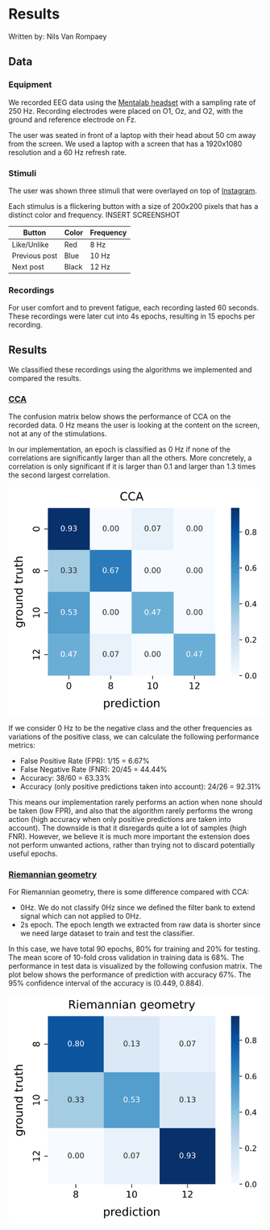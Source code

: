 # Results

Written by: Nils Van Rompaey

## Data

### Equipment
We recorded EEG data using the [Mentalab headset](headset.md) with a sampling rate of 250 Hz. Recording electrodes were placed on O1, Oz, and O2, with the ground and reference electrode on Fz.

The user was seated in front of a laptop with their head about 50 cm away from the screen. We used a laptop with a screen that has a 1920x1080 resolution and a 60 Hz refresh rate. 

### Stimuli 
The user was shown three stimuli that were overlayed on top of [Instagram](https://www.instagram.com).

Each stimulus is a flickering button with a size of 200x200 pixels that has a distinct color and frequency. INSERT SCREENSHOT

| Button | Color | Frequency |
| - | - | - |
| Like/Unlike | Red | 8 Hz |
| Previous post | Blue | 10 Hz | 
| Next post | Black | 12 Hz |

### Recordings
For user comfort and to prevent fatigue, each recording lasted 60 seconds. These recordings were later cut into 4s epochs, resulting in 15 epochs per recording.

## Results

We classified these recordings using the algorithms we implemented and compared the results.

### [CCA](data_processing/CCA.md)

The confusion matrix below shows the performance of CCA on the recorded data. 0 Hz means the user is looking at the content on the screen, not at any of the stimulations. 

In our implementation, an epoch is classified as 0 Hz if none of the correlations are significantly larger than all the others.
More concretely, a correlation is only significant if it is larger than 0.1 and larger than 1.3 times the second largest correlation.

![alt_text](./images/CCA_4s.svg "Confusion matrix of CCA")

If we consider 0 Hz to be the negative class and the other frequencies as variations of the positive class, we can calculate the following performance metrics:

- False Positive Rate (FPR): 1/15 = 6.67%
- False Negative Rate (FNR): 20/45 = 44.44%
- Accuracy: 38/60 = 63.33%
- Accuracy (only positive predictions taken into account): 24/26 = 92.31%

This means our implementation rarely performs an action when none should be taken (low FPR), and also that the algorithm rarely performs the wrong action (high accuracy when only positive predictions are taken into account). The downside is that it disregards quite a lot of samples (high FNR). However, we believe it is much more important the extension does not perform unwanted actions, rather than trying not to discard potentially useful epochs.

### [Riemannian geometry](data_processing/riemannian.md)

For Riemannian geometry, there is some difference compared with CCA: 
- 0Hz. We do not classify 0Hz since we defined the filter bank to extend signal which can not applied to 0Hz.
- 2s epoch. The epoch length we extracted from raw data is shorter since we need large dataset to train and test the classifier.

In this case, we have total 90 epochs, 80% for training and 20% for testing. The mean score of 10-fold cross validation in training data is 68%. The performance in test data is visualized by the following confusion matrix. The plot below shows the performance of prediction with accuracy 67%. The 95% confidence interval of the accuracy is (0.449, 0.884). 

![alt text](./images/Riemannian_4s.svg "Confusion matrix of Riemannian geometry")


